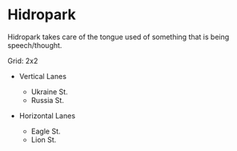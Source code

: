 # Hidropark

Hidropark takes care of the tongue used of something that is being speech/thought.

Grid: 2x2

* Vertical Lanes
    - Ukraine St.
    - Russia St.

* Horizontal Lanes
    - Eagle St.
    - Lion St.
